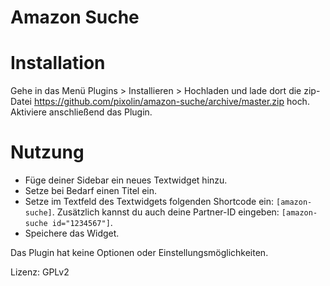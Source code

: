 # Amazon Suche

# Installation
Gehe in das Menü Plugins > Installieren > Hochladen und lade dort die zip-Datei https://github.com/pixolin/amazon-suche/archive/master.zip hoch.
Aktiviere anschließend das Plugin.

# Nutzung
* Füge deiner Sidebar ein neues Textwidget hinzu.
* Setze bei Bedarf einen Titel ein.
* Setze im Textfeld des Textwidgets folgenden Shortcode ein: `[amazon-suche]`. Zusätzlich kannst du auch deine Partner-ID eingeben: `[amazon-suche id="1234567"]`.
* Speichere das Widget.

Das Plugin hat keine Optionen oder Einstellungsmöglichkeiten.

Lizenz: GPLv2
